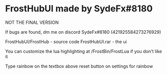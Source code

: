# FrostHubUI made by SydeFx#8180

NOT THE FINAL VERSION

If bugs are found, dm me on discord SydeFx#8180 (421925584273276929)

FrostHubUI/FrostHub - source code
FrostHubUI.rar - the ui

You can customize the lua highlighting at /FrostBin/FrostLua if you don't like it

Type rainbow on the textbox above reset button on settings for rainbow
